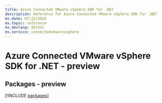 ```yaml
---
title: Azure Connected VMware vSphere SDK for .NET
description: Reference for Azure Connected VMware vSphere SDK for .NET
ms.date: 07/22/2025
ms.topic: reference
ms.devlang: dotnet
ms.service: connectedvmwarevsphere
---
```

# Azure Connected VMware vSphere SDK for .NET - preview
## Packages - preview
[!INCLUDE [packages](connected-vmware-vsphere-index.md)]